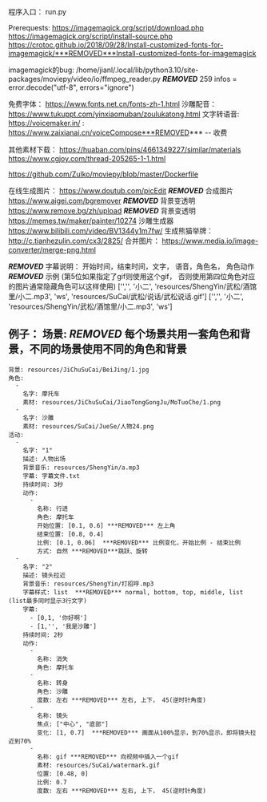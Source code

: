 
程序入口： run.py

Prerequests:
https://imagemagick.org/script/download.php
https://imagemagick.org/script/install-source.php
https://crotoc.github.io/2018/09/28/Install-customized-fonts-for-imagemagick/***REMOVED***Install-customized-fonts-for-imagemagick

imagemagick的bug:
/home/jianl/.local/lib/python3.10/site-packages/moviepy/video/io/ffmpeg_reader.py ***REMOVED*** 259
infos = error.decode("utf-8", errors="ignore")


免费字体： https://www.fonts.net.cn/fonts-zh-1.html
沙雕配音： https://www.tukuppt.com/yinxiaomuban/zoulukatong.html
文字转语音: https://voicemaker.in/
        : https://www.zaixianai.cn/voiceCompose***REMOVED***  -- 收费

其他素材下载：
https://huaban.com/pins/4661349227/similar/materials
https://www.cgjoy.com/thread-205265-1-1.html

https://github.com/Zulko/moviepy/blob/master/Dockerfile


在线生成图片：
  https://www.doutub.com/picEdit  ***REMOVED*** 合成图片
  https://www.aigei.com/bgremover ***REMOVED*** 背景变透明
  https://www.remove.bg/zh/upload ***REMOVED*** 背景变透明
  https://memes.tw/maker/painter/10274
沙雕生成器
  https://www.bilibili.com/video/BV1344y1m7fw/
生成熊猫举牌：http://c.tianhezulin.com/cx3/2825/
合并图片： https://www.media.io/image-converter/merge-png.html


***REMOVED*** 字幕说明： 开始时间，结束时间，文字， 语音，角色名， 角色动作
***REMOVED*** 示例 (第5位如果指定了gif则使用这个gif， 否则使用第四位角色对应的图片通常隐藏角色可以这样使用)
['','', '小二', 'resources/ShengYin/武松/酒馆里/小二.mp3', 'ws', 'resources/SuCai/武松/说话/武松说话.gif']
['','', '小二', 'resources/ShengYin/武松/酒馆里/小二.mp3', 'ws']

例子：
场景: ***REMOVED*** 每个场景共用一套角色和背景，不同的场景使用不同的角色和背景
  -
    背景: resources/JiChuSuCai/BeiJing/1.jpg
    角色:
      -
        名字: 摩托车
        素材: resources/JiChuSuCai/JiaoTongGongJu/MoTuoChe/1.png
      -
        名字: 沙雕
        素材: resources/SuCai/JueSe/人物24.png
    活动:
      -
        名字: "1"
        描述: 人物出场
        背景音乐: resources/ShengYin/a.mp3
        字幕: 字幕文件.txt
        持续时间: 3秒
        动作:
          -
            名称: 行进
            角色: 摩托车
            开始位置: [0.1, 0.6] ***REMOVED*** 左上角
            结束位置: [0.8, 0.4]
            比例: [0.1, 0.06]  ***REMOVED*** 比例变化，开始比例 - 结束比例
            方式: 自然 ***REMOVED***跳跃、旋转
      -
        名字: "2"
        描述: 镜头拉近
        背景音乐: resources/ShengYin/打招呼.mp3
        字幕样式: list  ***REMOVED*** normal, bottom, top, middle, list (list最多同时显示3行文字)
        字幕: 
          - [0,1, '你好啊']
          - [1,'', '我是沙雕']
        持续时间: 2秒
        动作:
          -
            名称: 消失
            角色: 摩托车
          -
            名称: 转身
            角色: 沙雕
            度数: 左右 ***REMOVED*** 左右, 上下， 45(逆时针角度)
          -
            名称: 镜头
            焦点: ["中心", "底部"]
            变化: [1, 0.7]  ***REMOVED*** 画面从100%显示，到70%显示，即将镜头拉近到70%
          -
            名称: gif ***REMOVED*** 向视频中插入一个gif
            素材: resources/SuCai/watermark.gif
            位置: [0.48, 0]
            比例: 0.7
            度数: 左右 ***REMOVED*** 左右, 上下， 45(逆时针角度)